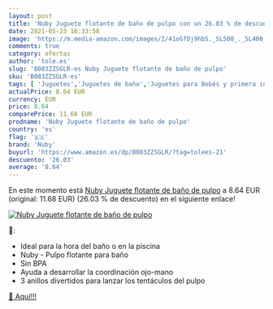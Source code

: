 ```yaml
---
layout: post
title: 'Nuby Juguete flotante de baño de pulpo con un 26.03 % de descuento'
date: 2021-05-23 16:33:58
image: 'https://m.media-amazon.com/images/I/41oGfDj9hbS._SL500_._SL400_.jpg'
comments: true
category: ofertas
author: 'tole.es'
slug: 'B083ZZSGLR-es Nuby Juguete flotante de baño de pulpo'
sku: 'B083ZZSGLR-es'
tags: [ 'Juguetes','Juguetes de baño','Juguetes para Bebés y primera infancia','Juguetes y juegos','nuby', ]
actualPrice: 8.64 EUR
currency: EUR
price: 8.64
comparePrice: 11.68 EUR
prodname: 'Nuby Juguete flotante de baño de pulpo'
country: 'es'
flag: '🇪🇸'
brand: 'Nuby'
buyurl: 'https://www.amazon.es/dp/B083ZZSGLR/?tag=tolees-21'
descuento: '26.03'
average: '8.64'
---
```


En este momento está [Nuby Juguete flotante de baño de pulpo](https://www.amazon.es/dp/B083ZZSGLR/?tag=tolees-21) a 8.64 EUR (original: 11.68 EUR) (26.03 %  de descuento) en el siguiente enlace!

[![Nuby Juguete flotante de baño de pulpo](https://m.media-amazon.com/images/I/41oGfDj9hbS._SL500_._SL400_.jpg)](https://www.amazon.es/dp/B083ZZSGLR/?tag=tolees-21)

🔎:

- Ideal para la hora del baño o en la piscina
- Nuby - Pulpo flotante para baño
- Sin BPA
- Ayuda a desarrollar la coordinación ojo-mano
- 3 anillos divertidos para lanzar los tentáculos del pulpo

[🛒 Aquí!!!](https://www.amazon.es/dp/B083ZZSGLR/?tag=tolees-21)
